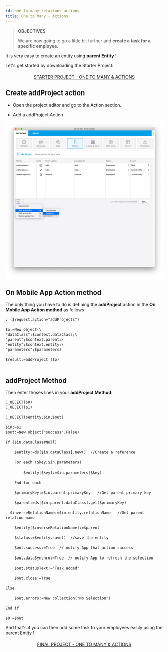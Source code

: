 ```yaml
---
id: one-to-many-relations-actions
title: One to Many - Actions
---
```


> **OBJECTIVES**
> 
> We are now going to go a little bit further and **create a task for a specific employee**.

It is very easy to create an entity using **parent Entity** !

Let's get started by downloading the Starter Project:

<div markdown="1" style="text-align: center; margin-top: 20px; margin-bottom: 20px">
<a class="button"
href="https://github.com/4d-for-ios/tutorial-RelationsActions/archive/6c649733f5efd3c799e4e04c05a85e17eeadf7f0.zip">STARTER PROJECT - ONE TO MANY & ACTIONS</a>
</div>

## Create addProject action

* Open the project editor and go to the Action section.

* Add a addProject Action

![create addProject Method](assets/en/relations/create-addProject-Method-4D-for-iOS-relation-parent-ID.png)


## On Mobile App Action method

The only thing you have to do is defining the **addProject** action in the **On Mobile App Action method** as follows :

```4d
: ($request.action="addProjects")
		
$o:=New object(\
"dataClass";$context.dataClass;\
"parent";$context.parent;\
"entity";$context.entity;\
"parameters";$parameters)

$result:=addProject ($o)


```

## addProject Method


Then enter thoses lines in your **addProject Method**:

```4d
C_OBJECT($0)
C_OBJECT($1)

C_OBJECT($entity;$in;$out)

$in:=$1
$out:=New object("success";False)

If ($in.dataClass#Null)
	
	$entity:=ds[$in.dataClass].new()  //Create a reference
	
	For each ($key;$in.parameters)
		
		$entity[$key]:=$in.parameters[$key]
		
	End for each 
	
	$primaryKey:=$in.parent.primaryKey   //Get parent primary key
		
	$parent:=ds[$in.parent.dataClass].get($primaryKey)
  
  $inverseRelationName:=$in.entity.relationName   //Get parent relation name

	$entity[$inverseRelationName]:=$parent
	
	$status:=$entity.save()  //save the entity
	
	$out.success:=True  // notify App that action success
	
	$out.dataSynchro:=True  // notify App to refresh the selection
	
	$out.statusText:="Task added"
	
	$out.close:=True
	
Else 
	
	$out.errors:=New collection("No Selection")
	
End if 

$0:=$out

```

And that's it you can then add some task to your employees easily using the parent Entity !

<div markdown="1" style="text-align: center; margin-top: 20px; margin-bottom: 20px">
<a class="button"
href="https://github.com/4d-for-ios/tutorial-RelationsActions/releases/latest/download/tutorial-RelationsActions.zip">FINAL PROJECT - ONE TO MANY & ACTIONS</a>
</div>
